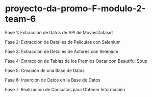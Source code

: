 # proyecto-da-promo-F-modulo-2-team-6

Fase 1: Extracción de Datos de API de MoviesDataset


Fase 2: Extracción de Detalles de Películas con Selenium

Fase 3: Extracción de Detalles de Actores con Selenium

Fase 4: Extracción de Tablas de los Premios Oscar con Beautiful Soup

Fase 5: Creación de una Base de Datos

Fase 6: Inserción de Datos en la Base de Datos

Fase 7: Realización de Consultas para Obtener Información

